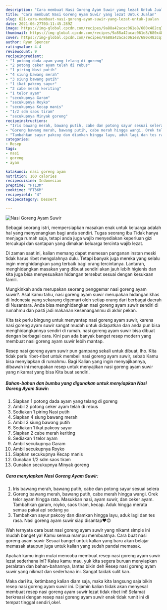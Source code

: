 ```yaml
---
description: "Cara membuat Nasi Goreng Ayam Suwir yang lezat Untuk Jualan"
title: "Cara membuat Nasi Goreng Ayam Suwir yang lezat Untuk Jualan"
slug: 621-cara-membuat-nasi-goreng-ayam-suwir-yang-lezat-untuk-jualan
date: 2021-06-27T03:11:45.289Z
image: https://img-global.cpcdn.com/recipes/9a88a42acac061e8/680x482cq70/nasi-goreng-ayam-suwir-foto-resep-utama.jpg
thumbnail: https://img-global.cpcdn.com/recipes/9a88a42acac061e8/680x482cq70/nasi-goreng-ayam-suwir-foto-resep-utama.jpg
cover: https://img-global.cpcdn.com/recipes/9a88a42acac061e8/680x482cq70/nasi-goreng-ayam-suwir-foto-resep-utama.jpg
author: Ryan Spencer
ratingvalue: 4.4
reviewcount: 9
recipeingredient:
- "1 potong dada ayam yang telang di goreng"
- "2 potong ceker ayam telah di rebus"
- "1 piring Nasi putih"
- "4 siung bawang merah"
- "3 siung bawang putih"
- "1 ikat pakcoy sayur"
- "2 cabe merah keriting"
- "1 telor ayam"
- "secukupnya Garam"
- "secukupnya Royko"
- "secukupnya Kecap manis"
- "1/2 sdm saos tiram"
- "secukupnya Minyak goreng"
recipeinstructions:
- "Iris bawang merah, bawang putih, cabe dan potong sayur sesuai selera"
- "Goreng bawang merah, bawang putih, cabe merah hingga wangi. Orek telor ayam hingga rata. Masukkan nasi, ayam suwir, dan ceker ayam. Tambahkan garam, royko, saos tiram, kecap. Aduk hingga merata semua pakai api sedang ya"
- "Tambahkan sayur pakcoy dan diamkan hingga layu, aduk lagi dan tes rasa. Nasi goreng ayam suwir siap disantap❤😍"
categories:
- Resep
tags:
- nasi
- goreng
- ayam

katakunci: nasi goreng ayam 
nutrition: 160 calories
recipecuisine: Indonesian
preptime: "PT13M"
cooktime: "PT36M"
recipeyield: "4"
recipecategory: Dessert

---
```



![Nasi Goreng Ayam Suwir](https://img-global.cpcdn.com/recipes/9a88a42acac061e8/680x482cq70/nasi-goreng-ayam-suwir-foto-resep-utama.jpg)

Sebagai seorang istri, mempersiapkan masakan enak untuk keluarga adalah hal yang menyenangkan bagi anda sendiri. Tugas seorang ibu Tidak hanya menjaga rumah saja, tetapi anda juga wajib menyediakan keperluan gizi tercukupi dan santapan yang dimakan keluarga tercinta wajib lezat.

Di zaman  saat ini, kalian memang dapat memesan panganan instan meski tidak harus ribet mengolahnya dulu. Tetapi banyak juga mereka yang selalu ingin menghidangkan yang terbaik bagi orang tercintanya. Lantaran, menghidangkan masakan yang dibuat sendiri akan jauh lebih higienis dan kita juga bisa menyesuaikan hidangan tersebut sesuai dengan kesukaan famili. 



Mungkinkah anda merupakan seorang penggemar nasi goreng ayam suwir?. Asal kamu tahu, nasi goreng ayam suwir merupakan hidangan khas di Indonesia yang sekarang digemari oleh setiap orang dari berbagai daerah di Nusantara. Anda bisa menghidangkan nasi goreng ayam suwir sendiri di rumahmu dan pasti jadi makanan kesenanganmu di akhir pekan.

Kita tak perlu bingung untuk menyantap nasi goreng ayam suwir, karena nasi goreng ayam suwir sangat mudah untuk didapatkan dan anda pun bisa menghidangkannya sendiri di rumah. nasi goreng ayam suwir bisa dibuat dengan berbagai cara. Kini pun ada banyak banget resep modern yang membuat nasi goreng ayam suwir lebih mantap.

Resep nasi goreng ayam suwir pun gampang sekali untuk dibuat, lho. Kita tidak perlu ribet-ribet untuk membeli nasi goreng ayam suwir, sebab Kamu bisa menyiapkan di rumahmu. Bagi Kalian yang ingin menyajikannya, dibawah ini merupakan resep untuk menyajikan nasi goreng ayam suwir yang nikamat yang bisa Kita buat sendiri.

<!--inarticleads1-->

##### Bahan-bahan dan bumbu yang digunakan untuk menyiapkan Nasi Goreng Ayam Suwir:

1. Siapkan 1 potong dada ayam yang telang di goreng
1. Ambil 2 potong ceker ayam telah di rebus
1. Sediakan 1 piring Nasi putih
1. Siapkan 4 siung bawang merah
1. Ambil 3 siung bawang putih
1. Sediakan 1 ikat pakcoy sayur
1. Siapkan 2 cabe merah keriting
1. Sediakan 1 telor ayam
1. Ambil secukupnya Garam
1. Ambil secukupnya Royko
1. Siapkan secukupnya Kecap manis
1. Gunakan 1/2 sdm saos tiram
1. Gunakan secukupnya Minyak goreng




<!--inarticleads2-->

##### Cara menyiapkan Nasi Goreng Ayam Suwir:

1. Iris bawang merah, bawang putih, cabe dan potong sayur sesuai selera
1. Goreng bawang merah, bawang putih, cabe merah hingga wangi. Orek telor ayam hingga rata. Masukkan nasi, ayam suwir, dan ceker ayam. Tambahkan garam, royko, saos tiram, kecap. Aduk hingga merata semua pakai api sedang ya
1. Tambahkan sayur pakcoy dan diamkan hingga layu, aduk lagi dan tes rasa. Nasi goreng ayam suwir siap disantap❤😍




Wah ternyata cara buat nasi goreng ayam suwir yang nikamt simple ini mudah banget ya! Kamu semua mampu membuatnya. Cara buat nasi goreng ayam suwir Sesuai banget untuk kalian yang baru akan belajar memasak ataupun juga untuk kalian yang sudah pandai memasak.

Apakah kamu ingin mulai mencoba membuat resep nasi goreng ayam suwir lezat sederhana ini? Kalau kamu mau, yuk kita segera buruan menyiapkan peralatan dan bahan-bahannya, lantas bikin deh Resep nasi goreng ayam suwir yang nikmat dan sederhana ini. Sangat taidak sulit kan. 

Maka dari itu, ketimbang kalian diam saja, maka kita langsung saja bikin resep nasi goreng ayam suwir ini. Dijamin kalian tiidak akan menyesal membuat resep nasi goreng ayam suwir lezat tidak ribet ini! Selamat berkreasi dengan resep nasi goreng ayam suwir enak tidak rumit ini di tempat tinggal sendiri,oke!.

